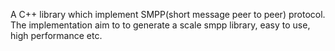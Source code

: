 A C++ library which implement SMPP(short message peer to peer) protocol.
The implementation aim to to generate a scale smpp library, easy to use, high performance etc.